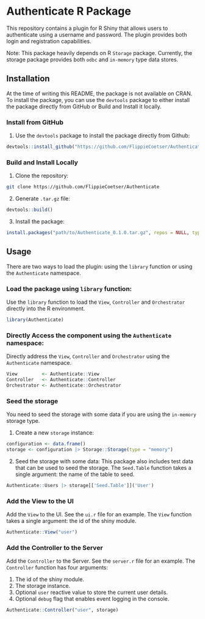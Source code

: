 # Authenticate R Package

This repository contains a plugin for R Shiny that allows users to authenticate using a username and password. The plugin provides both login and registration capabilities.

Note: This package heavily depends on R `Storage` package. Currently, the storage package provides both `odbc` and `in-memory` type data stores.

## Installation

At the time of writing this README, the package is not available on CRAN. To install the package, you can use the `devtools` package to either install the package directly from GitHub or Build and Install it locally.

### Install from GitHub

1. Use the `devtools` package to install the package directly from Github:

```r
devtools::install_github("https://github.com/FlippieCoetser/Authenticate")
```

### Build and Install Locally

1. Clone the repository:

```bash
git clone https://github.com/FlippieCoetser/Authenticate
```

2. Generate `.tar.gz` file:

```r
devtools::build()
```

3. Install the package:

```r
install.packages("path/to/Authenticate_0.1.0.tar.gz", repos = NULL, type = "source")
```

## Usage

There are two ways to load the plugin: using the `library` function or using the `Authenticate` namespace.

### Load the package using `library` function:

Use the `library` function to load the `View`, `Controller` and `Orchestrator` directly into the R environment.

```r
library(Authenticate)
```

### Directly Access the component using the `Authenticate` namespace:

Directly address the `View`, `Controller` and `Orchestrator` using the `Authenticate` namespace.

```r
View         <- Authenticate::View
Controller   <- Authenticate::Controller
Orchestrator <- Authenticate::Orchestrator
```

### Seed the storage

You need to seed the storage with some data if you are using the `in-memory` storage type.

1. Create a new `storage` instance:

```r
configuration <- data.frame()
storage <- configuration |> Storage::Storage(type = "memory")
```

2. Seed the storage with some data:
   This package also includes test data that can be used to seed the storage. The `Seed.Table` function takes a single argument: the name of the table to seed.

```r
Authenticate::Users |> storage[['Seed.Table']]('User')
```

### Add the View to the UI

Add the `View` to the UI. See the `ui.r` file for an example. The `View` function takes a single argument: the id of the shiny module.

```r
Authenticate::View("user")
```

### Add the Controller to the Server

Add the `Controller` to the Server. See the `server.r` file for an example. The `Controller` function has four arguments:

1. The id of the shiny module.
2. The storage instance.
3. Optional `user` reactive value to store the current user details.
4. Optional `debug` flag that enables event logging in the console.

```r
Authenticate::Controller("user", storage)
```
